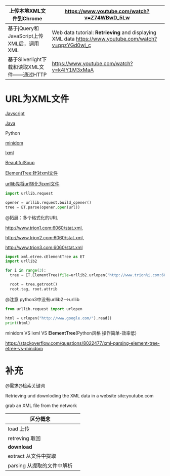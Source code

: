 | 上传本地XML文件到Chrome                    | https://www.youtube.com/watch?v=Z74WBwD_5Lw                  |
| ------------------------------------------ | ------------------------------------------------------------ |
| 基于jQuery和JavaScript上传XML后，调用XML   | Web data tutorial: **Retrieving** and displaying XML  data  https://www.youtube.com/watch?v=ppzYGd0wi_c |
| 基于Silverlight下载和读取XML文件——通过HTTP | https://www.youtube.com/watch?v=k4IY1M3xMaA                  |



# URL为XML文件

[Javscript](https://stackoverflow.com/questions/11778074/parsing-xml-data-from-a-remote-website)

[Java](https://stackoverflow.com/questions/15851700/parsing-xml-from-webpage/28449971)

Python

[minidom](https://stackoverflow.com/questions/16441823/python-xml-parsing-from-website)

[lxml](https://lxml.de/parsing.html)

[BeautifulSoup](https://www.youtube.com/watch?v=pKz1faPVNMA)

[ElementTree:针对xml文件](https://towardsdatascience.com/processing-xml-in-python-elementtree-c8992941efd2)

[urllib先将url转化为xml文件](https://stackoverflow.com/questions/21179272/parsing-a-url-xml-with-the-elementtree-xml-api/21179544)

```python
import urllib.request

opener = urllib.request.build_opener()
tree = ET.parse(opener.open(url))
```

 

@拓展：多个格式化的URL

http://www.trion1.com:6060/stat.xml,

http://www.trion2.com:6060/stat.xml,

http://www.trion3.com:6060/stat.xml

 

```python
import xml.etree.cElementTree as ET
import urllib2

for i in range(3):
  tree = ET.ElementTree(file=urllib2.urlopen('http://www.trion%i.com:6060/stat.xml' % i ))

  root = tree.getroot()
  root.tag, root.attrib
```



@注意 python3中没有urllib2——>urllib

```python
from urllib.request import urlopen

html = urlopen("http://www.google.com/").read()
print(html)
```



minidom VS lxml VS **ElementTree**(Python风格 操作简单-效率低)

https://stackoverflow.com/questions/8022477/xml-parsing-element-tree-etree-vs-minidom





# 补充

@需求@检索关键词

Retrieving und downloding the XML data in a website site:youtube.com

grab an XML file from the network



| 区分概念                   |      |
| -------------------------- | ---- |
| load 上传                  |      |
| retreving 取回             |      |
| **download**               |      |
| extract 从文件中提取       |      |
| parsing 从提取的文件中解析 |      |